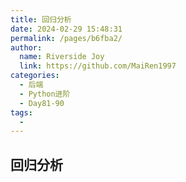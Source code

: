 ```yaml
---
title: 回归分析
date: 2024-02-29 15:48:31
permalink: /pages/b6fba2/
author:
  name: Riverside Joy
  link: https://github.com/MaiRen1997
categories:
  - 后端
  - Python进阶
  - Day81-90
tags:
  - 
---
```

## 回归分析

